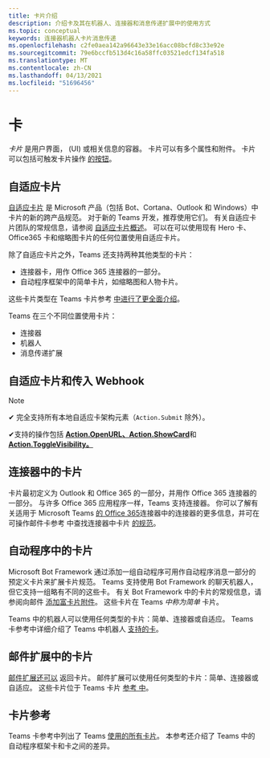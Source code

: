 ```yaml
---
title: 卡片介绍
description: 介绍卡及其在机器人、连接器和消息传递扩展中的使用方式
ms.topic: conceptual
keywords: 连接器机器人卡片消息传递
ms.openlocfilehash: c2fe0aea142a96643e33e16acc08bcfd8c33e92e
ms.sourcegitcommit: 79e6bccfb513d4c16a58ffc03521edcf134fa518
ms.translationtype: MT
ms.contentlocale: zh-CN
ms.lasthandoff: 04/13/2021
ms.locfileid: "51696456"
---
```

# <a name="cards"></a>卡

*卡片* 是用户界面， (UI) 或相关信息的容器。 卡片可以有多个属性和附件。 卡片可以包括可触发卡片操作 [的按钮](~/task-modules-and-cards/cards/cards-actions.md)。

## <a name="adaptive-cards"></a>自适应卡片

[自适应卡片](~/task-modules-and-cards/cards/cards-reference.md#adaptive-card) 是 Microsoft 产品（包括 Bot、Cortana、Outlook 和 Windows）中卡片的新的跨产品规范。 对于新的 Teams 开发，推荐使用它们。 有关自适应卡片团队的常规信息，请参阅 [自适应卡片概述](/adaptive-cards)。 可以在可以使用现有 Hero 卡、Office365 卡和缩略图卡片的任何位置使用自适应卡片。

除了自适应卡片之外，Teams 还支持两种其他类型的卡片：

* 连接器卡，用作 Office 365 连接器的一部分。
* 自动程序框架中的简单卡片，如缩略图和人物卡片。

这些卡片类型在 Teams 卡片参考 [中进行了更全面介绍](~/task-modules-and-cards/cards/cards-reference.md)。

Teams 在三个不同位置使用卡片：

* 连接器
* 机器人
* 消息传递扩展

## <a name="adaptive-cards-and-incoming-webhooks"></a>自适应卡片和传入 Webhook

> [!NOTE]
>
> ✔ 完全支持所有本地自适应卡架构元素（`Action.Submit` 除外）。
>
> ✔支持的操作包括 [**Action.OpenURL、Action.ShowCard**](https://adaptivecards.io/explorer/Action.OpenUrl.html)和 [**Action.ToggleVisibility。**](https://adaptivecards.io/explorer/Action.ToggleVisibility.html) [](https://adaptivecards.io/explorer/Action.ShowCard.html)

## <a name="cards-in-connectors"></a>连接器中的卡片

卡片最初定义为 Outlook 和 Office 365 的一部分，并用作 Office 365 连接器的一部分。 与许多 Office 365 应用程序一样，Teams 支持连接器。 你可以了解有关适用于 Microsoft Teams [的 Office 365](~/webhooks-and-connectors/what-are-webhooks-and-connectors.md)连接器中的连接器的更多信息，并可在可操作邮件卡参考 中查找连接器中卡片 [的规范](/outlook/actionable-messages/card-reference)。

## <a name="cards-in-bots"></a>自动程序中的卡片

Microsoft Bot Framework 通过添加一组自动程序可用作自动程序消息一部分的预定义卡片来扩展卡片规范。 Teams 支持使用 Bot Framework 的聊天机器人，但它支持一组略有不同的这些卡。 有关 Bot Framework 中的卡片的常规信息，请参阅向邮件 [添加富卡片附件](/bot-framework/nodejs/bot-builder-nodejs-send-rich-cards)。 这些卡片在 Teams *中称为简单* 卡片。

Teams 中的机器人可以使用任何类型的卡片：简单、连接器或自适应。 Teams 卡参考中详细介绍了 Teams 中机器人 [支持的卡](~/task-modules-and-cards/cards/cards-reference.md)。  

## <a name="cards-in-messaging-extensions"></a>邮件扩展中的卡片

[邮件扩展还可以](~/messaging-extensions/what-are-messaging-extensions.md) 返回卡片。 邮件扩展可以使用任何类型的卡片：简单、连接器或自适应。 这些卡片位于 Teams 卡片 [参考 中](~/task-modules-and-cards/cards/cards-reference.md)。

## <a name="card-reference"></a>卡片参考

Teams 卡参考中列出了 Teams [使用的所有卡片](~/task-modules-and-cards/cards/cards-reference.md)。 本参考还介绍了 Teams 中的自动程序框架卡和卡之间的差异。

